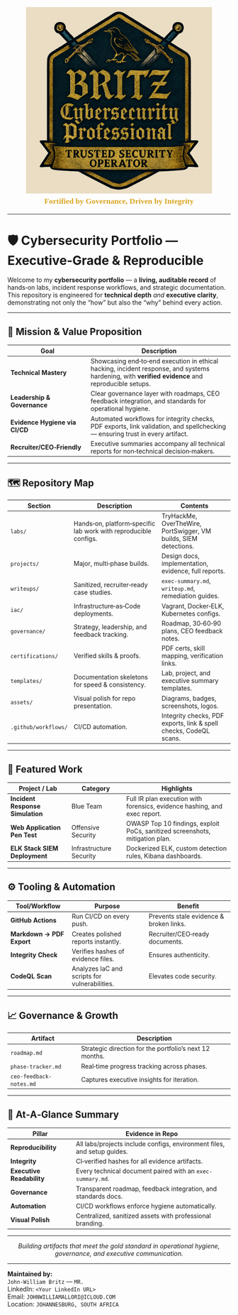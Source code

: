 <!-- Executive Badge -->
<p align="center">
  <img src="\branding\executive-badge.svg.png"
       alt="Britz — Trusted Security Operator"
       width="420" />
</p>

<!-- Tagline -->
<p align="center" style="font-family: 'Old English Text MT', 'UnifrakturCook', serif; font-size: 1.25em; color: goldenrod; margin-top: -10px;">
  <strong>Fortified by Governance, Driven by Integrity</strong>
</p>

---

# 🛡️ Cybersecurity Portfolio — Executive‑Grade & Reproducible

Welcome to my **cybersecurity portfolio** — a **living, auditable record** of hands‑on labs, incident response workflows, and strategic documentation.  
This repository is engineered for **technical depth** *and* **executive clarity**, demonstrating not only the “how” but also the “why” behind every action.

---

## 📌 Mission & Value Proposition

| Goal | Description |
|------|-------------|
| **Technical Mastery** | Showcasing end‑to‑end execution in ethical hacking, incident response, and systems hardening, with **verified evidence** and reproducible setups. |
| **Leadership & Governance** | Clear governance layer with roadmaps, CEO feedback integration, and standards for operational hygiene. |
| **Evidence Hygiene via CI/CD** | Automated workflows for integrity checks, PDF exports, link validation, and spellchecking — ensuring trust in every artifact. |
| **Recruiter/CEO‑Friendly** | Executive summaries accompany all technical reports for non‑technical decision‑makers. |

---

## 🗺️ Repository Map

| Section | Description | Contents |
|---------|-------------|----------|
| `labs/` | Hands‑on, platform‑specific lab work with reproducible configs. | TryHackMe, OverTheWire, PortSwigger, VM builds, SIEM detections. |
| `projects/` | Major, multi‑phase builds. | Design docs, implementation, evidence, full reports. |
| `writeups/` | Sanitized, recruiter‑ready case studies. | `exec-summary.md`, `writeup.md`, remediation guides. |
| `iac/` | Infrastructure‑as‑Code deployments. | Vagrant, Docker‑ELK, Kubernetes configs. |
| `governance/` | Strategy, leadership, and feedback tracking. | Roadmap, 30‑60‑90 plans, CEO feedback notes. |
| `certifications/` | Verified skills & proofs. | PDF certs, skill mapping, verification links. |
| `templates/` | Documentation skeletons for speed & consistency. | Lab, project, and executive summary templates. |
| `assets/` | Visual polish for repo presentation. | Diagrams, badges, screenshots, logos. |
| `.github/workflows/` | CI/CD automation. | Integrity checks, PDF exports, link & spell checks, CodeQL scans. |

---

## 💼 Featured Work

| Project / Lab | Category | Highlights |
|---------------|----------|------------|
| **Incident Response Simulation** | Blue Team | Full IR plan execution with forensics, evidence hashing, and exec report. |
| **Web Application Pen Test** | Offensive Security | OWASP Top 10 findings, exploit PoCs, sanitized screenshots, mitigation plan. |
| **ELK Stack SIEM Deployment** | Infrastructure Security | Dockerized ELK, custom detection rules, Kibana dashboards. |

---

## ⚙️ Tooling & Automation

| Tool/Workflow | Purpose | Benefit |
|---------------|---------|---------|
| **GitHub Actions** | Run CI/CD on every push. | Prevents stale evidence & broken links. |
| **Markdown → PDF Export** | Creates polished reports instantly. | Recruiter/CEO‑ready documents. |
| **Integrity Check** | Verifies hashes of evidence files. | Ensures authenticity. |
| **CodeQL Scan** | Analyzes IaC and scripts for vulnerabilities. | Elevates code security. |

---

## 📈 Governance & Growth

| Artifact | Description |
|----------|-------------|
| `roadmap.md` | Strategic direction for the portfolio’s next 12 months. |
| `phase-tracker.md` | Real‑time progress tracking across phases. |
| `ceo-feedback-notes.md` | Captures executive insights for iteration. |

---

## 🧾 At‑A‑Glance Summary

| Pillar | Evidence in Repo |
|--------|------------------|
| **Reproducibility** | All labs/projects include configs, environment files, and setup guides. |
| **Integrity** | CI‑verified hashes for all evidence artifacts. |
| **Executive Readability** | Every technical document paired with an `exec-summary.md`. |
| **Governance** | Transparent roadmap, feedback integration, and standards docs. |
| **Automation** | CI/CD workflows enforce hygiene automatically. |
| **Visual Polish** | Centralized, sanitized assets with professional branding. |

---

<p align="center">
  <em>Building artifacts that meet the gold standard in operational hygiene, governance, and executive communication.</em>
</p>

---

**Maintained by:**  
`John-William Britz` — `MR.`  
LinkedIn: `<Your LinkedIn URL>`  
Email: `JOHNWILLIAMALLORI@ICLOUD.COM`  
Location: `JOHANNESBURG, SOUTH AFRICA`
